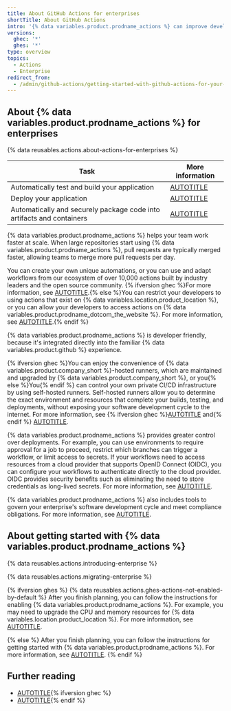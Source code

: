 ```yaml
---
title: About GitHub Actions for enterprises
shortTitle: About GitHub Actions
intro: '{% data variables.product.prodname_actions %} can improve developer productivity by automating your enterprise''s software development cycle.'
versions:
  ghec: '*'
  ghes: '*'
type: overview
topics:
  - Actions
  - Enterprise
redirect_from:
  - /admin/github-actions/getting-started-with-github-actions-for-your-enterprise/about-github-actions-for-enterprises
---
```



## About {% data variables.product.prodname_actions %} for enterprises

{% data reusables.actions.about-actions-for-enterprises %}

| Task | More information |
| ---- | ---------------- |
| Automatically test and build your application | [AUTOTITLE](/actions/automating-builds-and-tests/about-continuous-integration) |
| Deploy your application | [AUTOTITLE](/actions/deployment/about-deployments/about-continuous-deployment) |
| Automatically and securely package code into artifacts and containers | [AUTOTITLE](/actions/publishing-packages/about-packaging-with-github-actions) |

{% data variables.product.prodname_actions %} helps your team work faster at scale. When large repositories start using {% data variables.product.prodname_actions %}, pull requests are typically merged faster, allowing teams to merge more pull requests per day.

You can create your own unique automations, or you can use and adapt workflows from our ecosystem of over 10,000 actions built by industry leaders and the open source community. {% ifversion ghec %}For more information, see [AUTOTITLE](/actions/learn-github-actions/finding-and-customizing-actions).{% else %}You can restrict your developers to using actions that exist on {% data variables.location.product_location %}, or you can allow your developers to access actions on {% data variables.product.prodname_dotcom_the_website %}. For more information, see [AUTOTITLE](/admin/github-actions/managing-access-to-actions-from-githubcom/about-using-actions-in-your-enterprise).{% endif %}

{% data variables.product.prodname_actions %} is developer friendly, because it's integrated directly into the familiar {% data variables.product.github %} experience.

{% ifversion ghec %}You can enjoy the convenience of {% data variables.product.company_short %}-hosted runners, which are maintained and upgraded by {% data variables.product.company_short %}, or you{% else %}You{% endif %} can control your own private CI/CD infrastructure by using self-hosted runners. Self-hosted runners allow you to determine the exact environment and resources that complete your builds, testing, and deployments, without exposing your software development cycle to the internet. For more information, see {% ifversion ghec %}[AUTOTITLE](/actions/using-github-hosted-runners/about-github-hosted-runners) and{% endif %} [AUTOTITLE](/actions/hosting-your-own-runners/managing-self-hosted-runners/about-self-hosted-runners).

{% data variables.product.prodname_actions %} provides greater control over deployments. For example, you can use environments to require approval for a job to proceed, restrict which branches can trigger a workflow, or limit access to secrets. If your workflows need to access resources from a cloud provider that supports OpenID Connect (OIDC), you can configure your workflows to authenticate directly to the cloud provider. OIDC provides security benefits such as eliminating the need to store credentials as long-lived secrets. For more information, see [AUTOTITLE](/actions/deployment/security-hardening-your-deployments/about-security-hardening-with-openid-connect).

{% data variables.product.prodname_actions %} also includes tools to govern your enterprise's software development cycle and meet compliance obligations. For more information, see [AUTOTITLE](/admin/policies/enforcing-policies-for-your-enterprise/enforcing-policies-for-github-actions-in-your-enterprise).

## About getting started with {% data variables.product.prodname_actions %}

{% data reusables.actions.introducing-enterprise %}

{% data reusables.actions.migrating-enterprise %}

{% ifversion ghes %}
{% data reusables.actions.ghes-actions-not-enabled-by-default %} After you finish planning, you can follow the instructions for enabling {% data variables.product.prodname_actions %}. For example, you may need to upgrade the CPU and memory resources for {% data variables.location.product_location %}. For more information, see [AUTOTITLE](/admin/github-actions/getting-started-with-github-actions-for-your-enterprise/getting-started-with-github-actions-for-github-enterprise-server).

{% else %}
After you finish planning, you can follow the instructions for getting started with {% data variables.product.prodname_actions %}. For more information, see [AUTOTITLE](/admin/github-actions/getting-started-with-github-actions-for-your-enterprise/getting-started-with-github-actions-for-github-enterprise-cloud).
{% endif %}

## Further reading

* [AUTOTITLE](/actions/learn-github-actions/understanding-github-actions){% ifversion ghec %}
* [AUTOTITLE](/billing/managing-billing-for-github-actions/about-billing-for-github-actions){% endif %}
